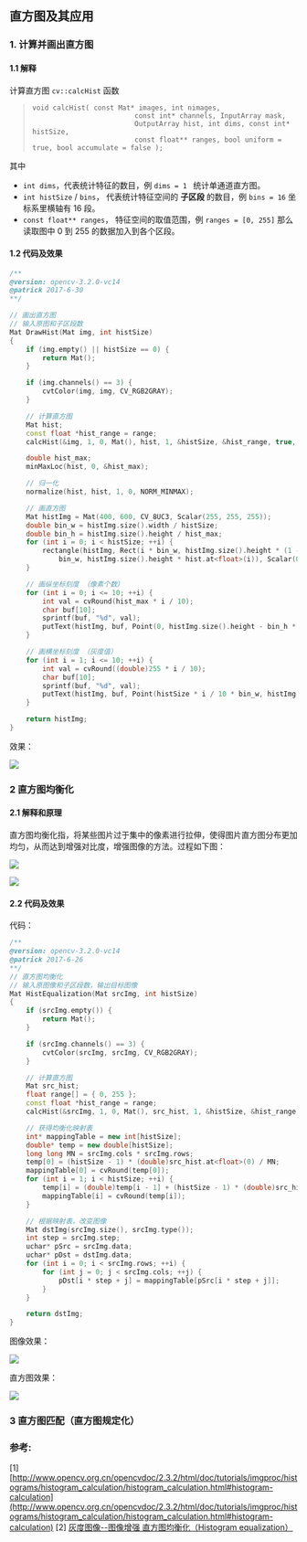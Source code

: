 ## 直方图及其应用

### 1. 计算并画出直方图

#### 1.1 解释

计算直方图 `cv::calcHist` 函数
>```
>void calcHist( const Mat* images, int nimages,
>                          const int* channels, InputArray mask,
>                          OutputArray hist, int dims, const int* histSize,
>                          const float** ranges, bool uniform = true, bool accumulate = false );
>```

其中

* `int dims`，代表统计特征的数目，例 `dims = 1 ` 统计单通道直方图。
* `int histSize` / `bins`， 代表统计特征空间的 **子区段** 的数目，例 `bins = 16` 坐标系里横轴有 16 段。
* `const float** ranges`， 特征空间的取值范围，例 `ranges = [0, 255]` 那么读取图中 0 到 255 的数据加入到各个区段。

#### 1.2 代码及效果

```cpp
/**
@version: opencv-3.2.0-vc14
@patrick 2017-6-30
**/

// 画出直方图
// 输入原图和子区段数
Mat DrawHist(Mat img, int histSize)
{
	if (img.empty() || histSize == 0) {
		return Mat();
	}

	if (img.channels() == 3) {
		cvtColor(img, img, CV_RGB2GRAY);
	}

	// 计算直方图
	Mat hist;
	const float *hist_range = range;
	calcHist(&img, 1, 0, Mat(), hist, 1, &histSize, &hist_range, true, false);

	double hist_max;
	minMaxLoc(hist, 0, &hist_max);

	// 归一化
	normalize(hist, hist, 1, 0, NORM_MINMAX);

	// 画直方图
	Mat histImg = Mat(400, 600, CV_8UC3, Scalar(255, 255, 255));
	double bin_w = histImg.size().width / histSize;
	double bin_h = histImg.size().height / hist_max;
	for (int i = 0; i < histSize; ++i) {
		rectangle(histImg, Rect(i * bin_w, histImg.size().height * (1 - hist.at<float>(i)),
			bin_w, histImg.size().height * hist.at<float>(i)), Scalar(0, 0, 0), 1, LineTypes::LINE_8);
	}

	// 画纵坐标刻度 （像素个数）
	for (int i = 0; i <= 10; ++i) {
		int val = cvRound(hist_max * i / 10);
		char buf[10];
		sprintf(buf, "%d", val);
		putText(histImg, buf, Point(0, histImg.size().height - bin_h * val), CV_FONT_HERSHEY_PLAIN, 1, Scalar(255, 0, 0), 1, LineTypes::LINE_8);
	}

	// 画横坐标刻度 （灰度值）
	for (int i = 1; i <= 10; ++i) {
		int val = cvRound((double)255 * i / 10);
		char buf[10];
		sprintf(buf, "%d", val);
		putText(histImg, buf, Point(histSize * i / 10 * bin_w, histImg.size().height), CV_FONT_HERSHEY_PLAIN, 1, Scalar(255, 0, 0), 1, LineTypes::LINE_8);
	}

	return histImg;
}
```

效果：

![](https://github.com/PatrickLin1993/DIP/blob/master/histogram/pics/calc_res.png)

### 2 直方图均衡化

#### 2.1 解释和原理

直方图均衡化指，将某些图片过于集中的像素进行拉伸，使得图片直方图分布更加均匀，从而达到增强对比度，增强图像的方法。过程如下图：

![](https://github.com/PatrickLin1993/DIP/blob/master/histogram/pics/equalization_theory1.jpg)

![](https://github.com/PatrickLin1993/DIP/blob/master/histogram/pics/equalization_theory2.png)

#### 2.2 代码及效果

代码：

```cpp
/**
@version: opencv-3.2.0-vc14
@patrick 2017-6-26
**/
// 直方图均衡化
// 输入原图像和子区段数，输出目标图像
Mat HistEqualization(Mat srcImg, int histSize)
{
	if (srcImg.empty()) {
		return Mat();
	}

	if (srcImg.channels() == 3) {
		cvtColor(srcImg, srcImg, CV_RGB2GRAY);
	}

	// 计算直方图
	Mat src_hist;
	float range[] = { 0, 255 };
	const float *hist_range = range;
	calcHist(&srcImg, 1, 0, Mat(), src_hist, 1, &histSize, &hist_range, true, false);

	// 获得均衡化映射表
	int* mappingTable = new int[histSize];
	double* temp = new double[histSize];
	long long MN = srcImg.cols * srcImg.rows;
	temp[0] = (histSize - 1) * (double)src_hist.at<float>(0) / MN;
	mappingTable[0] = cvRound(temp[0]);
	for (int i = 1; i < histSize; ++i) {
		temp[i] = (double)temp[i - 1] + (histSize - 1) * (double)src_hist.at<float>(i) / MN;
		mappingTable[i] = cvRound(temp[i]);
	}

	// 根据映射表，改变图像
	Mat dstImg(srcImg.size(), srcImg.type());
	int step = srcImg.step;
	uchar* pSrc = srcImg.data;
	uchar* pDst = dstImg.data;
	for (int i = 0; i < srcImg.rows; ++i) {
		for (int j = 0; j < srcImg.cols; ++j) {
			pDst[i * step + j] = mappingTable[pSrc[i * step + j]];
		}
	}

	return dstImg;
}

```

图像效果：

![](https://github.com/PatrickLin1993/DIP/blob/master/histogram/pics/equalization_res1.png)

直方图效果：

![](https://github.com/PatrickLin1993/DIP/blob/master/histogram/pics/equalization_res2.png)

### 3 直方图匹配（直方图规定化）

### 参考:
[1] [http://www.opencv.org.cn/opencvdoc/2.3.2/html/doc/tutorials/imgproc/histograms/histogram_calculation/histogram_calculation.html#histogram-calculation](http://www.opencv.org.cn/opencvdoc/2.3.2/html/doc/tutorials/imgproc/histograms/histogram_calculation/histogram_calculation.html#histogram-calculation)
[2] [灰度图像--图像增强 直方图均衡化（Histogram equalization）](http://blog.csdn.net/tonyshengtan/article/details/43448787)
